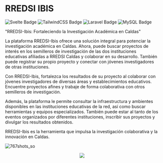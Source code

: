 # RREDSI IBIS

![Svelte Badge](https://img.shields.io/badge/Svelte-ffffff?logo=svelte&logoColor=000&style=flat)
![TailwindCSS Badge](https://img.shields.io/badge/TailwindCSS-ffffff?logo=tailwindcss&logoColor=000&style=flat)
![Laravel Badge](https://img.shields.io/badge/Laravel-ffffff?logo=laravel&logoColor=000&style=flat)
![MySQL Badge](https://img.shields.io/badge/MySQL-ffffff?logo=mysql&logoColor=000&style=flat)


"RREDSI-Ibis: Fortaleciendo la Investigación Académica en Caldas"

La plataforma RREDSI-Ibis ofrece una solución integral para potenciar la investigación académica en Caldas. Ahora, puede buscar proyectos de interés en los semilleros de investigación de las dos instituciones educativas afiliadas a RREDSI Caldas y colaborar en su desarrollo. También puede registrar su propio proyecto y conectar con jóvenes investigadores de otras instituciones.

Con RREDSI-Ibis, fortalezca los resultados de su proyecto al colaborar con jóvenes investigadores de diversas áreas y establecimientos educativos. Encuentre proyectos afines y trabaje de forma colaborativa con otros semilleros de investigación.

Además, la plataforma le permite consultar la infraestructura y ambientes disponibles en las instituciones educativas de la red, así como buscar herramientas y equipos especializados. También puede estar al tanto de los eventos organizados por diferentes instituciones, inscribir sus proyectos y divulgar los resultados obtenidos.

RREDSI-Ibis es la herramienta que impulsa la investigación colaborativa y la innovación en Caldas.

![767shots_so](https://github.com/carincon93/rredsi-ibis/assets/18555989/b0ebdeb4-85cc-4d69-935e-107f77a30d41)

<p align="center"><a href="https://laravel.com" target="_blank"><img src="https://github.com/carincon93/rredsi-ibis/blob/main/public/images/399157ef-4d9c-4c78-bee7-6af681e5f120.gif"></a></p>
